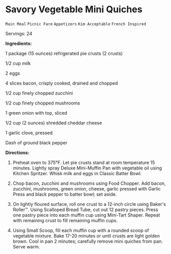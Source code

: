 # Savory Vegetable Mini Quiches

`Main Meal` `Picnic Fare` `Appetizers` `Kim Acceptable` `French Inspired`

Servings: 24      

**Ingredients:** 

1 package (15 ounces) refrigerated pie crusts (2 crusts) 

1/2 cup milk 

2 eggs 

4 slices bacon, crisply cooked, drained and chopped 

1/2 cup finely chopped zucchini 

1/2 cup finely chopped mushrooms 

1 green onion with top, sliced 

1/2 cup (2 ounces) shredded cheddar cheese 

1 garlic clove, pressed 

 Dash of ground black pepper 

 

 **Directions:** 

1. Preheat oven to 375°F. Let pie crusts stand at room temperature 15 minutes. Lightly spray Deluxe Mini-Muffin Pan with vegetable oil using Kitchen Spritzer. Whisk milk and eggs in Classic Batter Bowl. 

 

2. Chop bacon, zucchini and mushrooms using Food Chopper. Add bacon, zucchini, mushrooms, green onion, cheese, garlic pressed with Garlic Press and black pepper to batter bowl; set aside. 

 

3. On lightly floured surface, roll one crust to a 12-inch circle using Baker's Roller™. Using Scalloped Bread Tube, cut out 12 pastry pieces. Press one pastry piece into each muffin cup using Mini-Tart Shaper. Repeat with remaining crust to fill remaining muffin cups. 

 

4. Using Small Scoop, fill each muffin cup with a rounded scoop of vegetable mixture. Bake 17-20 minutes or until crusts are light golden brown. Cool in pan 2 minutes; carefully remove mini quiches from pan. Serve warm. 

 

        
